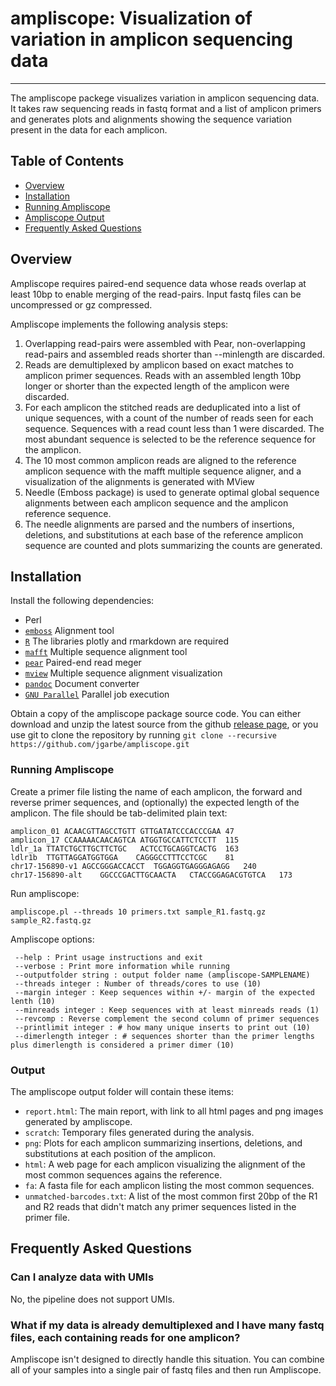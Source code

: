 # ampliscope: Visualization of variation in amplicon sequencing data

------

The ampliscope packege visualizes variation in amplicon sequencing data. It takes raw sequencing reads in fastq format and a list of amplicon primers and generates plots and alignments showing the sequence variation present in the data for each amplicon.

## Table of Contents
- [Overview](#overview)
- [Installation](#installation)
- [Running Ampliscope](#running_ampliscope)
- [Ampliscope Output](#output)
- [Frequently Asked Questions](#FAQ)

## Overview<a name="overview"></a>

Ampliscope requires paired-end sequence data whose reads overlap at least 10bp to enable merging of the read-pairs. Input fastq files can be uncompressed or gz compressed.

Ampliscope implements the following analysis steps:

1. Overlapping read-pairs were assembled with Pear, non-overlapping read-pairs and assembled reads shorter than --minlength are discarded. 
2. Reads are demultiplexed by amplicon based on exact matches to amplicon primer sequences. Reads with an assembled length 10bp longer or shorter than the expected length of the amplicon were discarded. 
3. For each amplicon the stitched reads are deduplicated into a list of unique sequences, with a count of the number of reads seen for each sequence. Sequences with a read count less than 1 were discarded. The most abundant sequence is selected to be the reference sequence for the amplicon. 
4. The 10 most common amplicon reads are aligned to the reference amplicon sequence with the mafft multiple sequence aligner, and a visualization of the alignments is generated with MView
5. Needle (Emboss package) is used to generate optimal global sequence alignments between each amplicon sequence and the amplicon reference sequence. 
6. The needle alignments are parsed and the numbers of insertions, deletions, and substitutions at each base of the reference amplicon sequence are counted and plots summarizing the counts are generated.

## Installation<a name="installation"></a>

Install the following dependencies:
* Perl
* [`emboss`](<https://emboss.sourceforge.net/download/>) Alignment tool
* [`R`](<https://r-project.org>) The libraries plotly and rmarkdown are required
* [`mafft`](<https://mafft.cbrc.jp/alignment/software/>) Multiple sequence alignment tool
* [`pear`](<https://github.com/tseemann/PEAR>) Paired-end read meger
* [`mview`](<https://desmid.github.io/mview/>) Multiple sequence alignment visualization
* [`pandoc`](<https://pandoc.org>) Document converter
* [`GNU Parallel`](<https://www.gnu.org/software/parallel/>) Parallel job execution

Obtain a copy of the ampliscope package source code. You can either download and unzip the latest source from the github [release page](https://github.com/aryeelab/ampliscope/releases), or you use git to clone the repository by running `git clone --recursive https://github.com/jgarbe/ampliscope.git`


### Running Ampliscope<a name="running_ampliscope"></a>

Create a primer file listing the name of each amplicon, the forward and reverse primer sequences, and (optionally) the expected length of the amplicon. The file should be tab-delimited plain text:

```
amplicon_01	ACAACGTTAGCCTGTT GTTGATATCCCACCCGAA	47
amplicon_17	CCAAAAACAACAGTCA ATGGTGCCATTCTCCTT	115
ldlr_1a	TTATCTGCTTGCTTCTGC	 ACTCCTGCAGGTCACTG	163
ldlr1b	TTGTTAGGATGGTGGA	CAGGGCCTTTCCTCGC	81
chr17-156890-v1	AGCCGGGACCACCT	TGGAGGTGAGGGAGAGG	240
chr17-156890-alt	GGCCCGACTTGCAACTA	CTACCGGAGACGTGTCA	173
```

Run ampliscope:

```
ampliscope.pl --threads 10 primers.txt sample_R1.fastq.gz sample_R2.fastq.gz
```

Ampliscope options:

     --help : Print usage instructions and exit
     --verbose : Print more information while running
     --outputfolder string : output folder name (ampliscope-SAMPLENAME)
     --threads integer : Number of threads/cores to use (10)
     --margin integer : Keep sequences within +/- margin of the expected lenth (10)
     --minreads integer : Keep sequences with at least minreads reads (1)
     --revcomp : Reverse complement the second column of primer sequences
     --printlimit integer : # how many unique inserts to print out (10)
     --dimerlength integer : # sequences shorter than the primer lengths plus dimerlength is considered a primer dimer (10)

### Output<a name="output"></a>

The ampliscope output folder will contain these items:

- `report.html`: The main report, with link to all html pages and png images generated by ampliscope.
- `scratch`: Temporary files generated during the analysis.
- `png`: Plots for each amplicon summarizing insertions, deletions, and substitutions at each position of the amplicon.
- `html`: A web page for each amplicon visualizing the alignment of the most common sequences agains the reference.
- `fa`: A fasta file for each amplicon listing the most common sequences.
- `unmatched-barcodes.txt`: A list of the most common first 20bp of the R1 and R2 reads that didn't match any primer sequences listed in the primer file.

## Frequently Asked Questions<a name="FAQ"></a>

### Can I analyze data with UMIs

No, the pipeline does not support UMIs.

### What if my data is already demultiplexed and I have many fastq files, each containing reads for one amplicon?

Ampliscope isn't designed to directly handle this situation. You can combine all of your samples into a single pair of fastq files and then run Ampliscope.